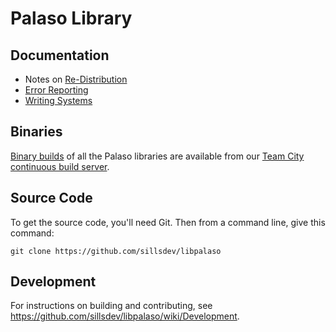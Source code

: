 Palaso Library
==============

Documentation
-------------

- Notes on [Re-Distribution](http://projects.palaso.org/projects/palaso/wiki/Re-Distribution)
- [Error Reporting](http://projects.palaso.org/projects/palaso/wiki/Error_Reporting)
- [Writing Systems](http://projects.palaso.org/projects/palaso/wiki/Writing_Systems)


Binaries
--------

[Binary builds](http://build.palaso.org/repository/downloadAll/bt32/.lastSuccessful/artifacts.zip) of all the Palaso libraries are available from our [Team City continuous build server](http://build.palaso.org/).


Source Code
-----------

To get the source code, you'll need Git. Then from a command line, give this command:

`git clone https://github.com/sillsdev/libpalaso`


Development
-----------
For instructions on building and contributing, see <https://github.com/sillsdev/libpalaso/wiki/Development>.
